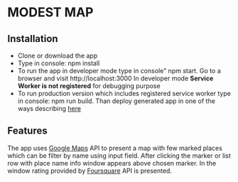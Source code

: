 # **MODEST MAP**


## Installation

 - Clone or download the app
 - Type in console: npm install
 - To run the app in developer mode type in console" npm start. Go to a browser and visit http://localhost:3000
 In developer mode **Service Worker is not registered**  for debugging purpose
 - To run production version which includes registered service worker type in console: npm run build. Than deploy generated app in one of the ways describing [here](https://github.com/facebook/create-react-app/blob/master/packages/react-scripts/template/README.md#deployment)

## Features
The app uses [Google Maps](https://cloud.google.com/maps-platform/) API to present a map with few marked places which can be filter by name using input field. After clicking the marker or list row with place name info window appears above chosen marker. In the window rating provided by [Foursquare](https://developer.foursquare.com/) API is presented. 